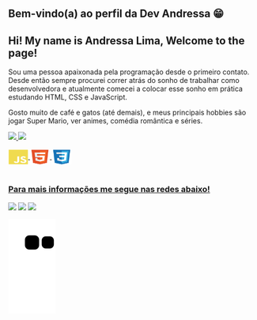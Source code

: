 ## Bem-vindo(a) ao perfil da Dev Andressa 😁
## Hi! My name is Andressa Lima, Welcome to the page!

Sou uma pessoa apaixonada pela programação desde o primeiro contato. Desde então sempre procurei correr atrás do sonho de trabalhar como desenvolvedora e atualmente comecei a colocar esse sonho em prática estudando HTML, CSS e JavaScript. 

Gosto muito de café e gatos (até demais), e meus principais hobbies são jogar Super Mario, ver animes, comédia romântica e séries.

 <div>
   <a href="https://github.com/andressa-l">
   <img height="180em" src="https://github-readme-stats.vercel.app/api?username=andressa-l&show_icons=true&theme=tokyonight&include_all_commits=true&count_private=true"/>
   <img height="180em" src="https://github-readme-stats.vercel.app/api/top-langs/?username=andressa-l&layout=compact&langs_count=6&theme=tokyonight"/>

</div>
<div style="display: inline_block"><br>
  <img align="center" alt="Js" height="30" width="40" src="https://raw.githubusercontent.com/devicons/devicon/master/icons/javascript/javascript-plain.svg ">
  <img align="center" alt="HTML" height="30" width="40" src="https://raw.githubusercontent.com/devicons/devicon/master/icons/html5/html5-original.svg ">
  <img align="center" alt="CSS" height="30" width="40" src="https://raw.githubusercontent.com/devicons/devicon/master/icons/css3/css3-original.svg ">
</div>
 
 <br>
 
  ### Para mais informações me segue nas redes abaixo!
 
<div>
  <a href = "https://instagram.com/andressaalimma_" target="_blank"><img src="https://img.shields.io/badge/-Instagram-%23E4405F?style=for-the-badge&logo=instagram&logoColor=white" target="_blank"></a>
  <a href = "mailto:gregorio.andressa.lima@gmail.com"><img src="https://img.shields.io/badge/-Gmail-%23333?style=for-the-badge&logo=gmail&logoColor=white" target="_blank"></a>
  <a href = "https://www.linkedin.com/in/andressa-lima-b18988253" target="_blank"><img src="https://img.shields.io/badge/-LinkedIn-%230077B5?style=for-the-badge&logo=linkedin&logoColor=white" target="_blank"></a>
 
 ![Snake animation](https://github.com/andressa-l/andressa-l/blob/output/github-contribution-grid-snake.svg)
</div>
